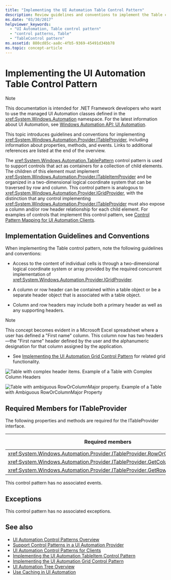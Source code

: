 ```yaml
---
title: "Implementing the UI Automation Table Control Pattern"
description: Review guidelines and conventions to implement the Table control pattern in UI Automation. Know required members for the ITableProvider interface.
ms.date: "03/30/2017"
helpviewer_keywords:
  - "UI Automation, Table control pattern"
  - "control patterns, Table"
  - "TableControl pattern"
ms.assetid: 880cd85c-aa8c-4fb5-9369-45491d34bb78
ms.topic: concept-article
---
```

# Implementing the UI Automation Table Control Pattern

> [!NOTE]
> This documentation is intended for .NET Framework developers who want to use the managed UI Automation classes defined in the <xref:System.Windows.Automation> namespace. For the latest information about UI Automation, see [Windows Automation API: UI Automation](/windows/win32/winauto/entry-uiauto-win32).

 This topic introduces guidelines and conventions for implementing <xref:System.Windows.Automation.Provider.ITableProvider>, including information about properties, methods, and events. Links to additional references are listed at the end of the overview.

 The <xref:System.Windows.Automation.TablePattern> control pattern is used to support controls that act as containers for a collection of child elements. The children of this element must implement <xref:System.Windows.Automation.Provider.ITableItemProvider> and be organized in a two-dimensional logical coordinate system that can be traversed by row and column. This control pattern is analogous to <xref:System.Windows.Automation.Provider.IGridProvider>, with the distinction that any control implementing <xref:System.Windows.Automation.Provider.ITableProvider> must also expose a column and/or row header relationship for each child element. For examples of controls that implement this control pattern, see [Control Pattern Mapping for UI Automation Clients](control-pattern-mapping-for-ui-automation-clients.md).

<a name="Implementation_Guidelines_and_Conventions"></a>

## Implementation Guidelines and Conventions

 When implementing the Table control pattern, note the following guidelines and conventions:

- Access to the content of individual cells is through a two-dimensional logical coordinate system or array provided by the required concurrent implementation of <xref:System.Windows.Automation.Provider.IGridProvider>.

- A column or row header can be contained within a table object or be a separate header object that is associated with a table object.

- Column and row headers may include both a primary header as well as any supporting headers.

> [!NOTE]
> This concept becomes evident in a Microsoft Excel spreadsheet where a user has defined a "First name" column. This column now has two headers—the "First name" header defined by the user and the alphanumeric designation for that column assigned by the application.

- See [Implementing the UI Automation Grid Control Pattern](implementing-the-ui-automation-grid-control-pattern.md) for related grid functionality.

 ![Table with complex header items.](./media/uia-tablepattern-complex-column-headers.PNG "UIA_TablePattern_Complex_Column_Headers")
Example of a Table with Complex Column Headers

 ![Table with ambiguous RowOrColumnMajor property.](./media/uia-tablepattern-roworcolumnmajorproperty.PNG "UIA_TablePattern_RowOrColumnMajorProperty")
Example of a Table with Ambiguous RowOrColumnMajor Property

<a name="Required_Members_for_ITableProvider"></a>

## Required Members for ITableProvider

 The following properties and methods are required for the ITableProvider interface.

|Required members|Member type|Notes|
|----------------------|-----------------|-----------|
|<xref:System.Windows.Automation.Provider.ITableProvider.RowOrColumnMajor%2A>|Property|None|
|<xref:System.Windows.Automation.Provider.ITableProvider.GetColumnHeaders%2A>|Method|None|
|<xref:System.Windows.Automation.Provider.ITableProvider.GetRowHeaders%2A>|Method|None|

 This control pattern has no associated events.

<a name="Exceptions"></a>

## Exceptions

 This control pattern has no associated exceptions.

## See also

- [UI Automation Control Patterns Overview](ui-automation-control-patterns-overview.md)
- [Support Control Patterns in a UI Automation Provider](support-control-patterns-in-a-ui-automation-provider.md)
- [UI Automation Control Patterns for Clients](ui-automation-control-patterns-for-clients.md)
- [Implementing the UI Automation TableItem Control Pattern](implementing-the-ui-automation-tableitem-control-pattern.md)
- [Implementing the UI Automation Grid Control Pattern](implementing-the-ui-automation-grid-control-pattern.md)
- [UI Automation Tree Overview](ui-automation-tree-overview.md)
- [Use Caching in UI Automation](use-caching-in-ui-automation.md)

